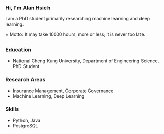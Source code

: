 ### Hi, I'm Alan Hsieh

I am a PhD student primarily researching machine learning and deep learning.

⭐ Motto: It may take 10000 hours, more or less; it is never too late.

### Education

- National Cheng Kung University, Department of Engineering Science, PhD Student

### Research Areas

- Insurance Management, Corporate Governance
- Machine Learning, Deep Learning

### Skills

- Python, Java
- PostgreSQL 